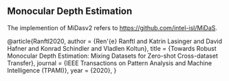 ## Monocular Depth Estimation


The implemention of MiDasv2 refers to https://github.com/intel-isl/MiDaS.


@article{Ranftl2020,
    author    = {Ren\'{e} Ranftl and Katrin Lasinger and David Hafner and Konrad Schindler and Vladlen Koltun},
    title     = {Towards Robust Monocular Depth Estimation: Mixing Datasets for Zero-shot Cross-dataset Transfer},
    journal   = {IEEE Transactions on Pattern Analysis and Machine Intelligence (TPAMI)},
    year      = {2020},
}

